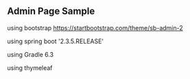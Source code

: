 ## Admin Page Sample
using bootstrap
https://startbootstrap.com/theme/sb-admin-2 

using spring boot '2.3.5.RELEASE'

using Gradle 6.3

using thymeleaf
